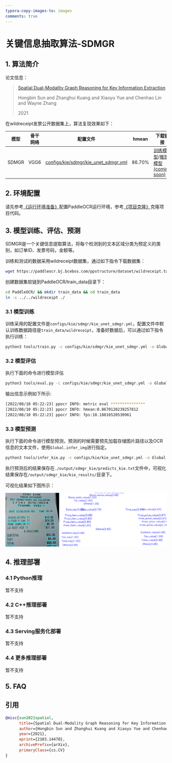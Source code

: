 ```yaml
---
typora-copy-images-to: images
comments: true
---
```


# 关键信息抽取算法-SDMGR

## 1. 算法简介

论文信息：

> [Spatial Dual-Modality Graph Reasoning for Key Information Extraction](https://arxiv.org/abs/2103.14470)
>
> Hongbin Sun and Zhanghui Kuang and Xiaoyu Yue and Chenhao Lin and Wayne Zhang
>
> 2021

在wildreceipt发票公开数据集上，算法复现效果如下：

|模型|骨干网络|配置文件|hmean|下载链接|
| --- | --- | --- | --- | --- |
|SDMGR|VGG6|[configs/kie/sdmgr/kie_unet_sdmgr.yml](https://github.com/PaddlePaddle/PaddleOCR/tree/main/configs/kie/sdmgr/kie_unet_sdmgr.yml)|86.70%|[训练模型]( https://paddleocr.bj.bcebos.com/dygraph_v2.1/kie/kie_vgg16.tar)/[推理模型(coming soon)]()|

## 2. 环境配置

请先参考[《运行环境准备》](../../ppocr/environment.md)配置PaddleOCR运行环境，参考[《项目克隆》](../../ppocr/blog/clone.md)克隆项目代码。

## 3. 模型训练、评估、预测

SDMGR是一个关键信息提取算法，将每个检测到的文本区域分类为预定义的类别，如订单ID、发票号码，金额等。

训练和测试的数据采用wildreceipt数据集，通过如下指令下载数据集：

```bash linenums="1"
wget https://paddleocr.bj.bcebos.com/ppstructure/dataset/wildreceipt.tar && tar xf wildreceipt.tar
```

创建数据集软链到PaddleOCR/train_data目录下：

```bash linenums="1"
cd PaddleOCR/ && mkdir train_data && cd train_data
ln -s ../../wildreceipt ./
```

### 3.1 模型训练

训练采用的配置文件是`configs/kie/sdmgr/kie_unet_sdmgr.yml`，配置文件中默认训练数据路径是`train_data/wildreceipt`，准备好数据后，可以通过如下指令执行训练：

```bash linenums="1"
python3 tools/train.py -c configs/kie/sdmgr/kie_unet_sdmgr.yml -o Global.save_model_dir=./output/kie/
```

### 3.2 模型评估

执行下面的命令进行模型评估

```bash linenums="1"
python3 tools/eval.py -c configs/kie/sdmgr/kie_unet_sdmgr.yml -o Global.checkpoints=./output/kie/best_accuracy
```

输出信息示例如下所示:

```bash linenums="1"
[2022/08/10 05:22:23] ppocr INFO: metric eval ***************
[2022/08/10 05:22:23] ppocr INFO: hmean:0.8670120239257812
[2022/08/10 05:22:23] ppocr INFO: fps:10.18816520530961
```

### 3.3 模型预测

执行下面的命令进行模型预测，预测的时候需要预先加载存储图片路径以及OCR信息的文本文件，使用`Global.infer_img`进行指定。

```bash linenums="1"
python3 tools/infer_kie.py -c configs/kie/kie_unet_sdmgr.yml -o Global.checkpoints=kie_vgg16/best_accuracy  Global.infer_img=./train_data/wildreceipt/1.txt
```

执行预测后的结果保存在`./output/sdmgr_kie/predicts_kie.txt`文件中，可视化结果保存在`/output/sdmgr_kie/kie_results/`目录下。

可视化结果如下图所示：

![img](./images/sdmgr_result.png)

## 4. 推理部署

### 4.1 Python推理

暂不支持

### 4.2 C++推理部署

暂不支持

### 4.3 Serving服务化部署

暂不支持

### 4.4 更多推理部署

暂不支持

## 5. FAQ

## 引用

```bibtex
@misc{sun2021spatial,
      title={Spatial Dual-Modality Graph Reasoning for Key Information Extraction},
      author={Hongbin Sun and Zhanghui Kuang and Xiaoyu Yue and Chenhao Lin and Wayne Zhang},
      year={2021},
      eprint={2103.14470},
      archivePrefix={arXiv},
      primaryClass={cs.CV}
}
```
